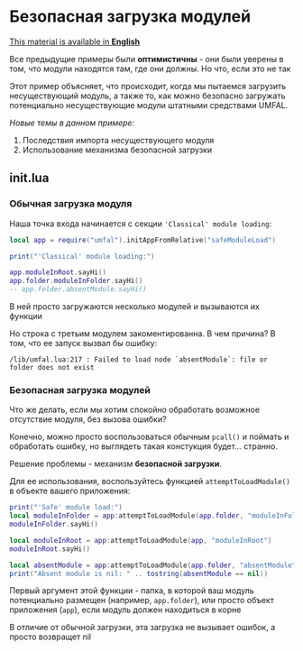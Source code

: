 # Безопасная загрузка модулей
[This material is available in **English**](https://github.com/AtomicScience/UMFAL/tree/master/examples/04-safeModuleLoading)

Все предыдущие примеры были **оптимистичны** - они были уверены в том, что модули находятся там, где они должны. Но что, если это не так

Этот пример объясняет, что происходит, когда мы пытаемся загрузить несуществующий модуль, а также то, как можно безопасно загружать потенциально несуществующие модули штатными средствами UMFAL.

*Новые темы в данном примере:*
1. Последствия импорта несуществующего модуля
2. Использование механизма безопасной загрузки

## init.lua
### Обычная загрузка модуля
Наша точка входа начинается с секции `'Classical' module loading`:

```lua
local app = require("umfal").initAppFromRelative("safeModuleLoad")

print("'Classical' module loading:")

app.moduleInRoot.sayHi()
app.folder.moduleInFolder.sayHi()
-- app.folder.absentModule.sayHi()
```

В ней просто загружаются несколько модулей и вызываются их функции

Но строка с третьим модулем закоментированна. В чем причина? В том, что ее запуск вызвал бы ошибку:
```
/lib/umfal.lua:217 : Failed to load node `absentModule`: file or folder does not exist
```
### Безопасная загрузка модулей
Что же делать, если мы хотим спокойно обработать возможное отсутствие модуля, без вызова ошибки?

Конечно, можно просто воспользоваться обычным `pcall()` и поймать и обработать ошибку, но выглядеть такая констукция будет... странно.

Решение проблемы - механизм **безопасной загрузки**.

Для ее использования, воспользуйтесь функцией `attemptToLoadModule()` в объекте вашего приложения:
```lua
print("'Safe' module load:")
local moduleInFolder = app:attemptToLoadModule(app.folder, "moduleInFolder")
moduleInFolder.sayHi()

local moduleInRoot = app:attemptToLoadModule(app, "moduleInRoot")
moduleInRoot.sayHi()

local absentModule = app:attemptToLoadModule(app.folder, "absentModule")
print("Absent module is nil: " .. tostring(absentModule == nil))
```
Первый аргумент этой функции - папка, в которой ваш модуль потенциально размещен (например, `app.folder`), или просто объект приложения (`app`), если модуль должен находиться в корне

В отличие от обычной загрузки, эта загрузка не вызывает ошибок, а просто возвращет nil
